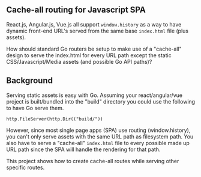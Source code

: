 ## Cache-all routing for Javascript SPA

React.js, Angular.js, Vue.js all support `window.history` as a way to have dynamic front-end URL's served from the same base `index.html` file (plus assets).

How should standard Go routers be setup to make use of a "cache-all" design to serve the index.html for every URL path except the static CSS/Javascript/Media assets (and possible Go API paths)?

## Background

Serving static assets is easy with Go. Assuming your react/angular/vue project is built/bundled into the "build" directory you could use the following to have Go serve them.

    http.FileServer(http.Dir(("build/"))

However, since most single page apps (SPA) use routing (window.history), you can't only serve assets with the same URL path as filesystem path. You also have to serve a "cache-all" `index.html` file to every possible made up URL path since the SPA will handle the rendering for that path.

This project shows how to create cache-all routes while serving other specific routes.